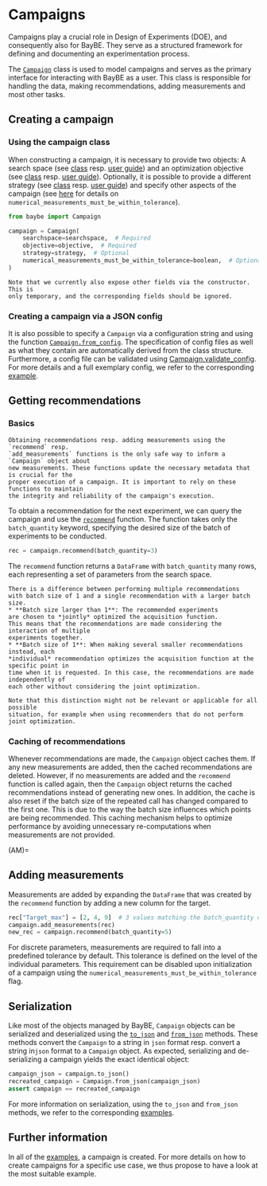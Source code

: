 # Campaigns

Campaigns play a crucial role in Design of Experiments (DOE), and consequently also for BayBE.
They serve as a structured framework for defining and documenting an experimentation
process.

The [`Campaign`](baybe.campaign.Campaign) class is used to model campaigns and 
serves as the primary interface for interacting with BayBE as a user. This class is
responsible for handling the data, making recommendations, adding measurements and
most other tasks.

## Creating a campaign

### Using the campaign class

When constructing a campaign, it is necessary to provide two objects:
A search space (see [class](baybe.searchspace.core.SearchSpace) resp. [user guide](./searchspace))
and an optimization objective (see [class](baybe.objective.Objective) resp. [user guide](./objective)).
Optionally, it is possible to provide a different strategy
(see [class](baybe.strategies.base.Strategy) resp. [user guide](./strategy)) and specify
other aspects of the campaign (see [here](#AM) for details on
`numerical_measurements_must_be_within_tolerance`).


~~~python
from baybe import Campaign

campaign = Campaign(
    searchspace=searchspace,  # Required
    objective=objective,  # Required
    strategy=strategy,  # Optional
    numerical_measurements_must_be_within_tolerance=boolean,  # Optional
)
~~~

```{attention}
Note that we currently also expose other fields via the constructor. This is
only temporary, and the corresponding fields should be ignored.
```

### Creating a campaign via a JSON config

It is also possible to specify a `Campaign` via a configuration string and using the
function [`Campaign.from_config`](baybe.campaign.Campaign.from_config).
The specification of config files as well as what they contain are automatically
derived from the class structure.
Furthermore, a config file can be validated using 
[Campaign.validate_config](baybe.campaign.Campaign.validate_config).
For more details and a full exemplary config, we refer to the corresponding
[example](./../../examples/Serialization/create_from_config).

## Getting recommendations

### Basics

```{attention}
Obtaining recommendations resp. adding measurements using the `recommend` resp.
`add_measurements` functions is the only safe way to inform a `Campaign` object about
new measurements. These functions update the necessary metadata that is crucial for the
proper execution of a campaign. It is important to rely on these functions to maintain
the integrity and reliability of the campaign's execution.
```

To obtain a recommendation for the next experiment, we can query the campaign and use
the [`recommend`](baybe.campaign.Campaign.recommend) function. The function takes only
the `batch_quantity` keyword, specifying the desired size of
the batch of experiments to be conducted.

~~~python
rec = campaign.recommend(batch_quantity=3)
~~~

The `recommend` function returns a `DataFrame` with `batch_quantity` many rows, each 
representing a set of parameters from the search space.

```{important}
There is a difference between performing multiple recommendations
with batch size of 1 and a single recommendation with a larger batch size.
* **Batch size larger than 1**: The recommended experiments
are chosen to *jointly* optimized the acquisition function.
This means that the recommendations are made considering the interaction of multiple
experiments together.
* **Batch size of 1**: When making several smaller recommendations instead, each
*individual* recommendation optimizes the acquisition function at the specific point in 
time when it is requested. In this case, the recommendations are made independently of
each other without considering the joint optimization.

Note that this distinction might not be relevant or applicable for all possible
situation, for example when using recommenders that do not perform joint optimization.
```

### Caching of recommendations

Whenever recommendations are made, the `Campaign` object caches them. If any new 
measurements are added, then the cached recommendations are deleted. However,
if no measurements are added and the `recommend` function is called again, then the
`Campaign` object returns the cached recommendations instead of generating new
ones. In addition, the cache is also reset if the batch size of the repeated call has
changed compared to the first one. This is due to the way the batch size influences
which points are being recommended.
This caching mechanism helps to optimize performance by avoiding unnecessary
re-computations when measurements are not provided.

(AM)=
## Adding measurements

Measurements are added by expanding the  `DataFrame` that was created by the `recommend`
function by adding a new column for the target. 

~~~python
rec["Target_max"] = [2, 4, 9]  # 3 values matching the batch_quantity of 3
campaign.add_measurements(rec)
new_rec = campaign.recommend(batch_quantity=5)
~~~

For discrete parameters, measurements are required to fall into a
predefined tolerance by default.
This tolerance is defined on the level of the individual parameters.
This requirement can be disabled upon initialization of a campaign using the
`numerical_measurements_must_be_within_tolerance` flag.

## Serialization

Like most of the objects managed by BayBE, `Campaign` objects can be serialized and
deserialized using the [`to_json`](baybe.utils.serialization.SerialMixin.to_json) and
[`from_json`](baybe.utils.serialization.SerialMixin.from_json) methods.
These methods convert the `Campaign` to a string in `json` format resp. convert a string
in`json` format to a `Campaign` object. As expected,
serializing and de-serializing a campaign yields the exact identical object:
~~~python
campaign_json = campaign.to_json()
recreated_campaign = Campaign.from_json(campaign_json)
assert campaign == recreated_campaign
~~~
For more information on serialization, using the `to_json` and `from_json` methods, we
refer to the corresponding [examples](./../../examples/Serialization/Serialization).

## Further information

In all of the [examples](./../../examples/examples), a campaign is created. For more
details on how to create campaigns for a specific use case, we thus propose to have
a look at the most suitable example.